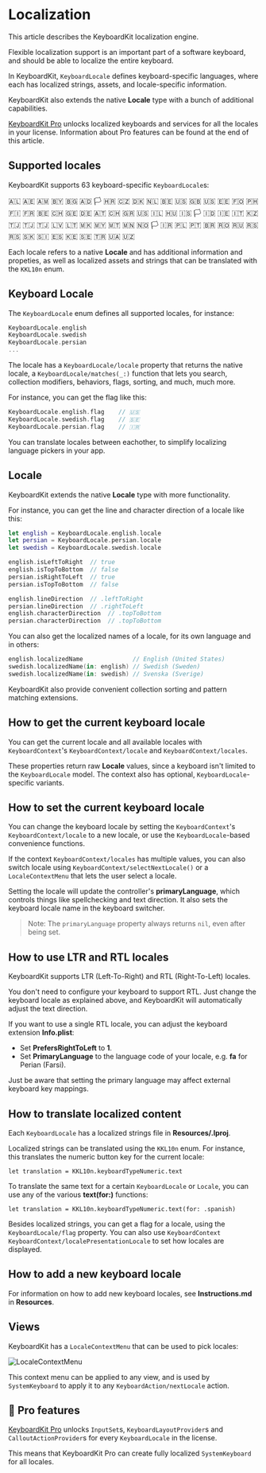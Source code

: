 # Localization

This article describes the KeyboardKit localization engine.

Flexible localization support is an important part of a software keyboard, and should be able to localize the entire keyboard.

In KeyboardKit, ``KeyboardLocale`` defines keyboard-specific languages, where each has localized strings, assets, and locale-specific information. 

KeyboardKit also extends the native **Locale** type with a bunch of additional capabilities.

[KeyboardKit Pro][Pro] unlocks localized keyboards and services for all the locales in your license. Information about Pro features can be found at the end of this article.



## Supported locales

KeyboardKit supports 63 keyboard-specific ``KeyboardLocale``s:

🇦🇱 🇦🇪 🇦🇲 🇧🇾 🇧🇬 🇦🇩 🏳️ 🇭🇷 🇨🇿 🇩🇰 🇳🇱 🇧🇪 🇺🇸 🇬🇧 🇺🇸 🇪🇪 🇫🇴 🇵🇭 🇫🇮 🇫🇷 🇧🇪 🇨🇭 🇬🇪 🇩🇪 🇦🇹 🇨🇭 🇬🇷 🇺🇸 🇮🇱 🇭🇺 🇮🇸 🏳️ 🇮🇩 🇮🇪 🇮🇹 🇰🇿 🇹🇯 🇹🇯 🇹🇯 🇱🇻 🇱🇹 🇲🇰 🇲🇾 🇲🇹 🇲🇳 🇳🇴 🏳️ 🇮🇷 🇵🇱 🇵🇹 🇧🇷 🇷🇴 🇷🇺 🇷🇸 🇷🇸 🇸🇰 🇸🇮 🇪🇸 🇰🇪 🇸🇪 🇹🇷 🇺🇦 🇺🇿 <br />

Each locale refers to a native **Locale** and has additional information and propeties, as well as localized assets and strings that can be translated with the ``KKL10n`` enum.



## Keyboard Locale

The ``KeyboardLocale`` enum defines all supported locales, for instance:

```swift
KeyboardLocale.english
KeyboardLocale.swedish
KeyboardLocale.persian
...
```

The locale has a ``KeyboardLocale/locale`` property that returns the native locale, a ``KeyboardLocale/matches(_:)`` function that lets you search, collection modifiers, behaviors, flags, sorting, and much, much more.

For instance, you can get the flag like this:

```swift
KeyboardLocale.english.flag    // 🇺🇸
KeyboardLocale.swedish.flag    // 🇸🇪
KeyboardLocale.persian.flag    // 🇮🇷
```

You can translate locales between eachother, to simplify localizing language pickers in your app.


## Locale

KeyboardKit extends the native **Locale** type with more functionality.

For instance, you can get the line and character direction of a locale like this:

```swift
let english = KeyboardLocale.english.locale
let persian = KeyboardLocale.persian.locale
let swedish = KeyboardLocale.swedish.locale

english.isLeftToRight  // true
english.isTopToBottom  // false
persian.isRightToLeft  // true
persian.isTopToBottom  // false

english.lineDirection  // .leftToRight
persian.lineDirection  // .rightToLeft
english.characterDirection  // .topToBottom
persian.characterDirection  // .topToBottom
```

You can also get the localized names of a locale, for its own language and in others:

```swift
english.localizedName              // English (United States)
swedish.localizedName(in: english) // Swedish (Sweden)
swedish.localizedName(in: swedish) // Svenska (Sverige)
```

KeyboardKit also provide convenient collection sorting and pattern matching extensions.



## How to get the current keyboard locale 

You can get the current locale and all available locales with ``KeyboardContext``'s ``KeyboardContext/locale`` and ``KeyboardContext/locales``.

These properties return raw **Locale** values, since a keyboard isn't limited to the ``KeyboardLocale`` model. The context also has optional, ``KeyboardLocale``-specific variants.



## How to set the current keyboard locale 

You can change the keyboard locale by setting the ``KeyboardContext``'s ``KeyboardContext/locale`` to a new locale, or use the ``KeyboardLocale``-based convenience functions.

If the context ``KeyboardContext/locales`` has multiple values, you can also switch locale using ``KeyboardContext/selectNextLocale()`` or a ``LocaleContextMenu`` that lets the user select a locale.

Setting the locale will update the controller's **primaryLanguage**, which controls things like spellchecking and text direction. It also sets the keyboard locale name in the keyboard switcher.

> Note: The `primaryLanguage` property always returns `nil`, even after being set.



## How to use LTR and RTL locales

KeyboardKit supports LTR (Left-To-Right) and RTL (Right-To-Left) locales.

You don't need to configure your keyboard to support RTL. Just change the keyboard locale as explained above, and KeyboardKit will automatically adjust the text direction.

If you want to use a single RTL locale, you can adjust the keyboard extension **Info.plist**:

* Set **PrefersRightToLeft** to **1**.
* Set **PrimaryLanguage** to the language code of your locale, e.g. **fa** for Perian (Farsi).

Just be aware that setting the primary language may affect external keyboard key mappings.



## How to translate localized content

Each ``KeyboardLocale`` has a localized strings file in **Resources/<id>.lproj**. 

Localized strings can be translated using the ``KKL10n`` enum. For instance, this translates the numeric button key for the current locale:

```
let translation = KKL10n.keyboardTypeNumeric.text
```

To translate the same text for a certain ``KeyboardLocale`` or `Locale`, you can use any of the various **text(for:)** functions:

```
let translation = KKL10n.keyboardTypeNumeric.text(for: .spanish)
```

Besides localized strings, you can get a flag for a locale, using the ``KeyboardLocale/flag`` property. You can also use ``KeyboardContext`` ``KeyboardContext/localePresentationLocale`` to set how locales are displayed.



## How to add a new keyboard locale

For information on how to add new keyboard locales, see **Instructions.md** in **Resources**.



## Views

KeyboardKit has a ``LocaleContextMenu`` that can be used to pick locales:

![LocaleContextMenu](localecontextmenu-350.jpg)

This context menu can be applied to any view, and is used by ``SystemKeyboard`` to apply it to any ``KeyboardAction/nextLocale`` action.



## 👑 Pro features

[KeyboardKit Pro][Pro] unlocks ``InputSet``s, ``KeyboardLayoutProvider``s and ``CalloutActionProvider``s for every ``KeyboardLocale`` in the license.

This means that KeyboardKit Pro can create fully localized ``SystemKeyboard`` for all locales.



[Pro]: https://github.com/KeyboardKit/KeyboardKitPro
